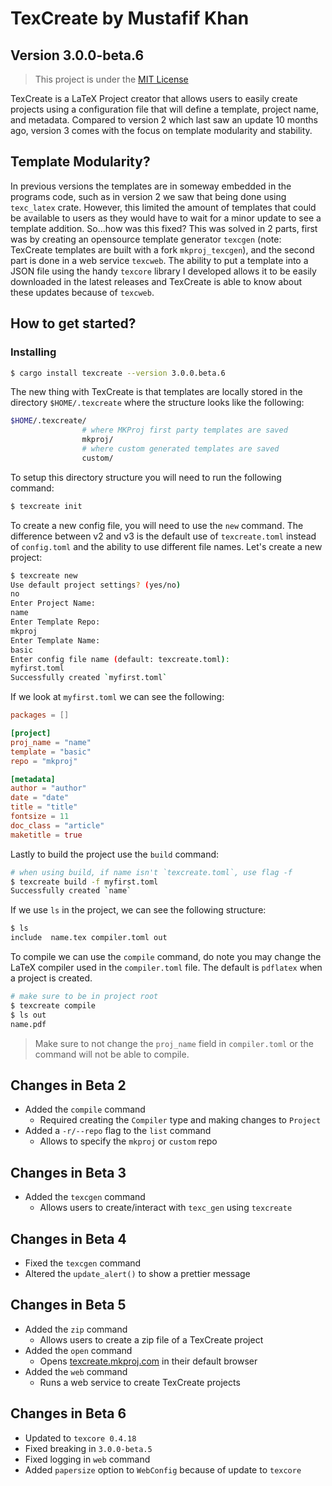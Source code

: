 # TexCreate by Mustafif Khan
## Version 3.0.0-beta.6

> This project is under the [MIT License](LICENSE)

TexCreate is a LaTeX Project creator that allows users to easily create projects using a configuration file that will 
define a template, project name, and metadata. Compared to version 2 which last saw an update 10 months ago, version 3 
comes with the focus on template modularity and stability. 

## Template Modularity? 
In previous versions the templates are in someway embedded in the programs code, such as in version 2 we saw that being done 
using `texc_latex` crate. However, this limited the amount of templates that could be available to users as they would have to 
wait for a minor update to see a template addition. So...how was this fixed? This was solved in 2 parts, first was by creating 
an opensource template generator `texcgen` (note: TexCreate templates are built with a fork `mkproj_texcgen`), and the second part 
is done in a web service `texcweb`. The ability to put a template into a JSON file using the handy `texcore` library I developed 
allows it to be easily downloaded in the latest releases and TexCreate is able to know about these updates because of `texcweb`. 


## How to get started?

### Installing

```bash
$ cargo install texcreate --version 3.0.0.beta.6
```

The new thing with TexCreate is that templates are locally stored in the directory `$HOME/.texcreate` where the structure 
looks like the following: 

```bash
$HOME/.texcreate/
                # where MKProj first party templates are saved
                mkproj/
                # where custom generated templates are saved
                custom/
```

To setup this directory structure you will need to run the following command: 

```bash
$ texcreate init 
```

To create a new config file, you will need to use the `new` command. The difference between v2 and v3 is the default use of 
`texcreate.toml` instead of `config.toml` and the ability to use different file names. Let's create a new project: 

```bash
$ texcreate new 
Use default project settings? (yes/no)
no
Enter Project Name: 
name
Enter Template Repo: 
mkproj
Enter Template Name: 
basic
Enter config file name (default: texcreate.toml): 
myfirst.toml
Successfully created `myfirst.toml`
```

If we look at `myfirst.toml` we can see the following: 

```toml
packages = []

[project]
proj_name = "name"
template = "basic"
repo = "mkproj"

[metadata]
author = "author"
date = "date"
title = "title"
fontsize = 11
doc_class = "article"
maketitle = true
```

Lastly to build the project use the `build` command: 
```bash
# when using build, if name isn't `texcreate.toml`, use flag -f 
$ texcreate build -f myfirst.toml
Successfully created `name`
```

If we use `ls` in the project, we can see the following structure: 

```bash
$ ls 
include  name.tex compiler.toml out
```

To compile we can use the `compile` command, do note you may change the LaTeX compiler used in the `compiler.toml` file. 
The default is `pdflatex` when a project is created. 

```bash
# make sure to be in project root
$ texcreate compile 
$ ls out 
name.pdf 
```

> Make sure to not change the `proj_name` field in `compiler.toml` or the command will not be able to compile. 


## Changes in Beta 2 

- Added the `compile` command 
  - Required creating the `Compiler` type and making changes to `Project`
- Added a `-r/--repo` flag to the `list` command 
  - Allows to specify the `mkproj` or `custom` repo

## Changes in Beta 3 
- Added the `texcgen` command
  - Allows users to create/interact with `texc_gen` using `texcreate`

## Changes in Beta 4 
- Fixed the `texcgen` command 
- Altered the `update_alert()` to show a prettier message 

## Changes in Beta 5 
- Added the `zip` command 
  - Allows users to create a zip file of a TexCreate project
- Added the `open` command 
  - Opens [texcreate.mkproj.com](https://texcreate.mkproj.com) in their default browser
- Added the `web` command
  - Runs a web service to create TexCreate projects 

## Changes in Beta 6 
- Updated to `texcore 0.4.18`
- Fixed breaking in `3.0.0-beta.5`
- Fixed logging in `web` command 
- Added `papersize` option to `WebConfig` because of update to `texcore`